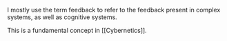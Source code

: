 I mostly use the term feedback to refer to the feedback present in complex systems, as well as cognitive systems. 

This is a fundamental concept in [[Cybernetics]]. 